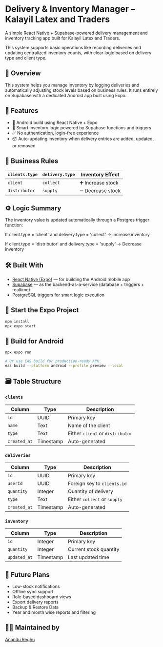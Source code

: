 # Delivery & Inventory Manager – Kalayil Latex and Traders

A simple React Native + Supabase-powered delivery management and inventory tracking app built for Kalayil Latex and Traders.

This system supports basic operations like recording deliveries and updating centralized inventory counts, with clear logic based on delivery type and client type.

## 🌟 Overview

This system helps you manage inventory by logging deliveries and automatically adjusting stock levels based on business rules. It runs entirely on Supabase with a dedicated Android app built using Expo.

## 🚀 Features

- 📱 Android build using React Native + Expo
- 🧠 Smart inventory logic powered by Supabase functions and triggers
- ✅ No authentication, login-free experience
- 📦 Auto-updating inventory when delivery entries are added, updated, or removed

## 🧠 Business Rules

| `clients.type` | `delivery.type` | Inventory Effect  |
| -------------- | --------------- | ----------------- |
| `client`       | `collect`       | ➕ Increase stock |
| `distributor`  | `supply`        | ➖ Decrease stock |

## ⚙️ Logic Summary

The inventory value is updated automatically through a Postgres trigger function:

If client.type = 'client' and delivery.type = 'collect' → Increase inventory

If client.type = 'distributor' and delivery.type = 'supply' → Decrease inventory

## 🛠 Built With

- [React Native (Expo)](https://expo.dev/) — for building the Android mobile app
- [Supabase](https://supabase.com/) — as the backend-as-a-service (database + triggers + realtime)
- PostgreSQL triggers for smart logic execution

## 📱 Start the Expo Project

```bash
npm install
npx expo start
```

## 🤖 Build for Android

```bash
npx expo run

# Or use EAS build for production-ready APK
eas build --platform android --profile preview --local
```

## 🗃️ Table Structure

### `clients`

| Column       | Type      | Description                      |
| ------------ | --------- | -------------------------------- |
| `id`         | UUID      | Primary key                      |
| `name`       | Text      | Name of the client               |
| `type`       | Text      | Either `client` or `distributor` |
| `created_at` | Timestamp | Auto-generated                   |

### `deliveries`

| Column       | Type      | Description                  |
| ------------ | --------- | ---------------------------- |
| `id`         | UUID      | Primary key                  |
| `userId`     | UUID      | Foreign key to `clients.id`  |
| `quantity`   | Integer   | Quantity of delivery         |
| `type`       | Text      | Either `collect` or `supply` |
| `created_at` | Timestamp | Auto-generated               |

### `inventory`

| Column       | Type      | Description            |
| ------------ | --------- | ---------------------- |
| `id`         | Integer   | Primary key            |
| `quantity`   | Integer   | Current stock quantity |
| `updated_at` | Timestamp | Last updated time      |

## 🔮 Future Plans

- Low-stock notifications
- Offline sync support
- Role-based dashboard views
- Export delivery reports
- Backup & Restore Data
- Year and month wise reports and filtering

## 👨‍💻 Maintained by

[Anandu Reghu](https://github.com/anandureghu)
